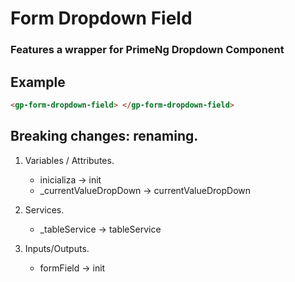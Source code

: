 # Form Dropdown Field

### Features a wrapper for PrimeNg Dropdown Component

## Example

```html
<gp-form-dropdown-field> </gp-form-dropdown-field>
```

## Breaking changes: renaming.

1. Variables / Attributes.
    + inicializa -> init
    + _currentValueDropDown -> currentValueDropDown

2. Services.
    + _tableService -> tableService
    
3. Inputs/Outputs.
    + formField -> init